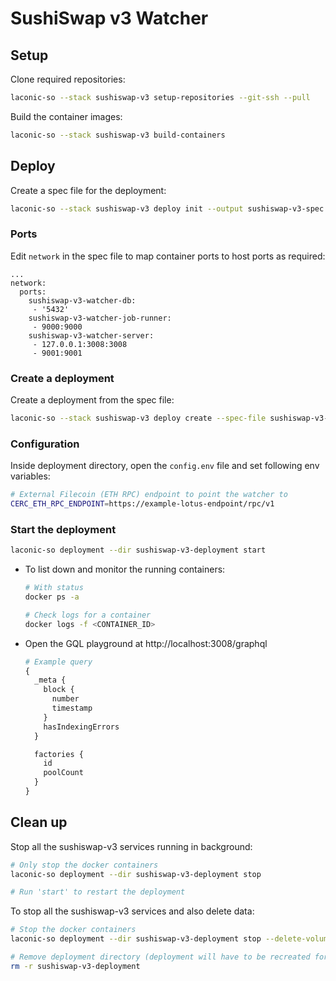 # SushiSwap v3 Watcher

## Setup

Clone required repositories:

```bash
laconic-so --stack sushiswap-v3 setup-repositories --git-ssh --pull
```

Build the container images:

```bash
laconic-so --stack sushiswap-v3 build-containers
```

## Deploy

Create a spec file for the deployment:

```bash
laconic-so --stack sushiswap-v3 deploy init --output sushiswap-v3-spec.yml
```

### Ports

Edit `network` in the spec file to map container ports to host ports as required:

```
...
network:
  ports:
    sushiswap-v3-watcher-db:
     - '5432'
    sushiswap-v3-watcher-job-runner:
     - 9000:9000
    sushiswap-v3-watcher-server:
     - 127.0.0.1:3008:3008
     - 9001:9001
```

### Create a deployment

Create a deployment from the spec file:

```bash
laconic-so --stack sushiswap-v3 deploy create --spec-file sushiswap-v3-spec.yml --deployment-dir sushiswap-v3-deployment
```

### Configuration

Inside deployment directory, open the `config.env` file  and set following env variables:

```bash
# External Filecoin (ETH RPC) endpoint to point the watcher to
CERC_ETH_RPC_ENDPOINT=https://example-lotus-endpoint/rpc/v1
```

### Start the deployment

```bash
laconic-so deployment --dir sushiswap-v3-deployment start
```

* To list down and monitor the running containers:

  ```bash
  # With status
  docker ps -a

  # Check logs for a container
  docker logs -f <CONTAINER_ID>
  ```

* Open the GQL playground at http://localhost:3008/graphql

  ```graphql
  # Example query
  {
    _meta {
      block {
        number
        timestamp
      }
      hasIndexingErrors
    }

    factories {
      id
      poolCount
    }
  }
  ```

## Clean up

Stop all the sushiswap-v3 services running in background:

```bash
# Only stop the docker containers
laconic-so deployment --dir sushiswap-v3-deployment stop

# Run 'start' to restart the deployment
```

To stop all the sushiswap-v3 services and also delete data:

```bash
# Stop the docker containers
laconic-so deployment --dir sushiswap-v3-deployment stop --delete-volumes

# Remove deployment directory (deployment will have to be recreated for a re-run)
rm -r sushiswap-v3-deployment
```
